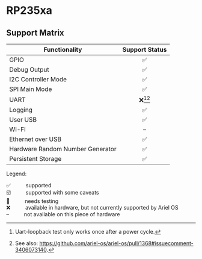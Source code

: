 # RP235xa

## Support Matrix

|Functionality|Support Status|
|---|:---:|
|GPIO|<span title="supported">✅</span>|
|Debug Output|<span title="supported">✅</span>|
|I2C Controller Mode|<span title="supported">✅</span>|
|SPI Main Mode|<span title="supported">✅</span>|
|UART|<span title="available in hardware, but not currently supported by Ariel OS">❌</span>[^uart-loopback-test-only-works-once-after-a-power-cycle][^see-also-https-github-com-ariel-os-ariel-os-pull-1368-issuecomment-3406073140]|
|Logging|<span title="supported">✅</span>|
|User USB|<span title="supported">✅</span>|
|Wi-Fi|<span title="not available on this piece of hardware">–</span>|
|Ethernet over USB|<span title="supported">✅</span>|
|Hardware Random Number Generator|<span title="supported">✅</span>|
|Persistent Storage|<span title="supported">✅</span>|

<p>Legend:</p>

<dl>
  <div>
    <dt>✅</dt><dd>supported</dd>
  </div>
  <div>
    <dt>☑️</dt><dd>supported with some caveats</dd>
  </div>
  <div>
    <dt>🚦</dt><dd>needs testing</dd>
  </div>
  <div>
    <dt>❌</dt><dd>available in hardware, but not currently supported by Ariel OS</dd>
  </div>
  <div>
    <dt>–</dt><dd>not available on this piece of hardware</dd>
  </div>
</dl>
<style>
dt, dd {
  display: inline;
}
</style>

[^uart-loopback-test-only-works-once-after-a-power-cycle]: Uart-loopback test only works once after a power cycle.
[^see-also-https-github-com-ariel-os-ariel-os-pull-1368-issuecomment-3406073140]: See also: https://github.com/ariel-os/ariel-os/pull/1368#issuecomment-3406073140.